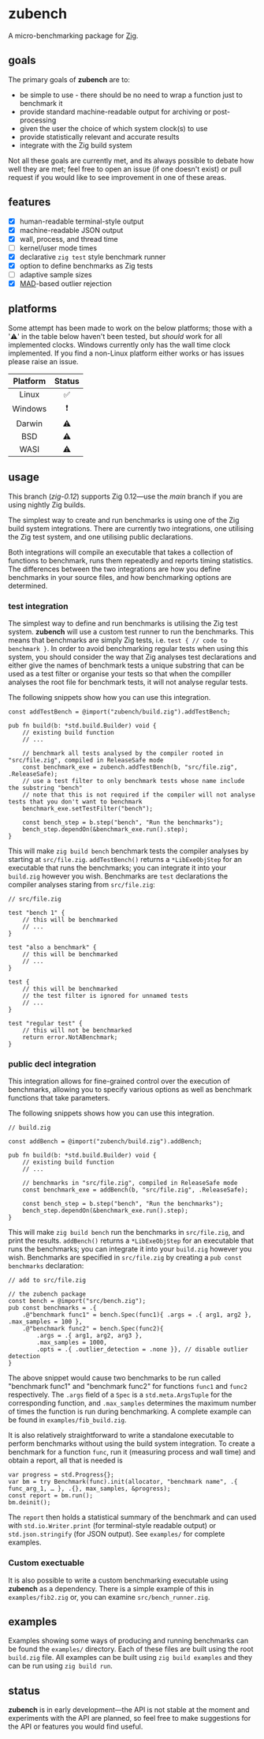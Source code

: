 # zubench

A micro-benchmarking package for [Zig](https://ziglang.org).

## goals

The primary goals of **zubench** are to:

  - be simple to use - there should be no need to wrap a function just to benchmark it
  - provide standard machine-readable output for archiving or post-processing
  - given the user the choice of which system clock(s) to use
  - provide statistically relevant and accurate results
  - integrate with the Zig build system

Not all these goals are currently met, and its always possible to debate how well they are met; feel free to open an issue (if one doesn't exist) or pull request if you would like to see improvement in one of these areas.

## features

  - [x] human-readable terminal-style output
  - [x] machine-readable JSON output
  - [x] wall, process, and thread time
  - [ ] kernel/user mode times
  - [x] declarative `zig test` style benchmark runner
  - [x] option to define benchmarks as Zig tests
  - [ ] adaptive sample sizes
  - [x] [MAD](https://en.wikipedia.org/wiki/Median_absolute_deviation)-based outlier rejection

## platforms

Some attempt has been made to work on the below platforms; those with a '️️️️️⚠️' in the table below haven't been tested, but _should_ work for all implemented clocks. Windows currently only has the wall time clock implemented. If you find a non-Linux platform either works or has issues please raise an issue.

| Platform | Status |
| :------: | :----: |
|   Linux  |   ✅   |
|  Windows |   ❗   |
|  Darwin  |   ⚠️    |
|    BSD   |   ⚠️    |
|   WASI   |   ⚠️    |

## usage

This branch (*zig-0.12*) supports Zig 0.12—use the *main* branch if you are using nightly Zig
builds.

The simplest way to create and run benchmarks is using one of the Zig build system integrations. There are currently two integrations, one utilising the Zig test system, and one utilising public declarations.

Both integrations will compile an executable that takes a collection of functions to benchmark, runs them repeatedly and reports timing statistics. The differences between the two integrations are how you define benchmarks in your source files, and how benchmarking options are determined.

### test integration
The simplest way to define and run benchmarks is utilising the Zig test system. **zubench** will use a custom test runner to run the benchmarks. This means that benchmarks are simply Zig tests, i.e. `test { // code to benchmark }`. In order to avoid benchmarking regular tests when using this system, you should consider the way that Zig analyses test declarations and either give the names of benchmark tests a unique substring that can be used as a test filter or organise your tests so that when the compiller analyses the root file for benchmark tests, it will not analyse regular tests.

The following snippets show how you can use this integration.
```zig
const addTestBench = @import("zubench/build.zig").addTestBench;

pub fn build(b: *std.build.Builder) void {
    // existing build function
    // ...

    // benchmark all tests analysed by the compiler rooted in "src/file.zig", compiled in ReleaseSafe mode
    const benchmark_exe = zubench.addTestBench(b, "src/file.zig", .ReleaseSafe);
    // use a test filter to only benchmark tests whose name include the substring "bench"
    // note that this is not required if the compiler will not analyse tests that you don't want to benchmark
    benchmark_exe.setTestFilter("bench");

    const bench_step = b.step("bench", "Run the benchmarks");
    bench_step.dependOn(&benchmark_exe.run().step);
}
```
This will make `zig build bench` benchmark tests the compiler analyses by starting at `src/file.zig`. `addTestBench()` returns a `*LibExeObjStep` for an executable that runs the benchmarks; you can integrate it into your `build.zig` however you wish. Benchmarks are `test` declarations the compiler analyses staring from `src/file.zig`:
```zig
// src/file.zig

test "bench 1" {
    // this will be benchmarked
    // ...
}

test "also a benchmark" {
    // this will be benchmarked
    // ...
}

test {
    // this will be benchmarked
    // the test filter is ignored for unnamed tests
    // ...
}

test "regular test" {
    // this will not be benchmarked
    return error.NotABenchmark;
}
```

### public decl integration
This integration allows for fine-grained control over the execution of benchmarks, allowing you to specify various options as well as benchmark functions that take parameters.

The following snippets shows how you can use this integration.
```zig
// build.zig

const addBench = @import("zubench/build.zig").addBench;

pub fn build(b: *std.build.Builder) void {
    // existing build function
    // ...

    // benchmarks in "src/file.zig", compiled in ReleaseSafe mode
    const benchmark_exe = addBench(b, "src/file.zig", .ReleaseSafe);

    const bench_step = b.step("bench", "Run the benchmarks");
    bench_step.dependOn(&benchmark_exe.run().step);
}
```
This will make `zig build bench` run the benchmarks in `src/file.zig`, and print the results. `addBench()` returns a `*LibExeObjStep` for an executable that runs the benchmarks; you can integrate it into your `build.zig` however you wish. Benchmarks are specified in `src/file.zig` by creating a `pub const benchmarks` declaration:
```zig
// add to src/file.zig

// the zubench package
const bench = @import("src/bench.zig");
pub const benchmarks = .{
    .@"benchmark func1" = bench.Spec(func1){ .args = .{ arg1, arg2 }, .max_samples = 100 },
    .@"benchmark func2" = bench.Spec(func2){
        .args = .{ arg1, arg2, arg3 },
        .max_samples = 1000,
        .opts = .{ .outlier_detection = .none }}, // disable outlier detection
}
```

The above snippet would cause two benchmarks to be run called "benchmark func1" and "benchmark func2" for functions `func1` and `func2` respectively. The `.args` field of a `Spec` is a `std.meta.ArgsTuple` for the corresponding function, and `.max_samples` determines the maximum number of times the function is run during benchmarking. A complete example can be found in `examples/fib_build.zig`.

It is also relatively straightforward to write a standalone executable to perform benchmarks without using the build system integration. To create a benchmark for a function `func`, run it (measuring process and wall time) and obtain a report, all that is needed is

```zig
var progress = std.Progress{};
var bm = try Benchmark(func).init(allocator, "benchmark name", .{ func_arg_1, … }, .{}, max_samples, &progress);
const report = bm.run();
bm.deinit();
```

The `report` then holds a statistical summary of the benchmark and can used with `std.io.Writer.print` (for terminal-style readable output) or `std.json.stringify` (for JSON output). See `examples/` for complete examples.

### Custom exectuable

It is also possible to write a custom benchmarking executable using **zubench** as a dependency. There is a simple example of this in `examples/fib2.zig` or, you can examine `src/bench_runner.zig`.

## examples

Examples showing some ways of producing and running benchmarks can be found the `examples/` directory. Each of these files are built using the root `build.zig` file. All examples can be built using `zig build examples` and they can be run using `zig build run`.

## status

**zubench** is in early development—the API is not stable at the moment and experiments with the API are planned, so feel free to make suggestions for the API or features you would find useful.
